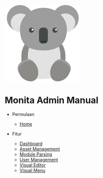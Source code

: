 ![LOGO](/media/koala-svg.svg)

# Monita Admin Manual

- Permulaan

  - [Home](README.md)

- Fitur

  - [Dashboard](Dashboard.md)
  - [Asset Management](Asset_Management.md)
  - [Module Parsing](Module_Parsing.md)
  - [User Management](User_management.md)
  - [Visual Editor](Visual_manager.md)
  - [Visual Menu](visual_menu.md)
